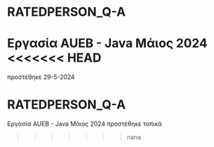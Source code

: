 # RATEDPERSON_Q-A
Εργασία AUEB - Java Μάιος 2024
<<<<<<< HEAD
=======
προστέθηκε 29-5-2024

# RATEDPERSON_Q-A
Εργασία AUEB - Java Μάιος 2024
προστέθηκε τοπικά
>>>>>>> nana

